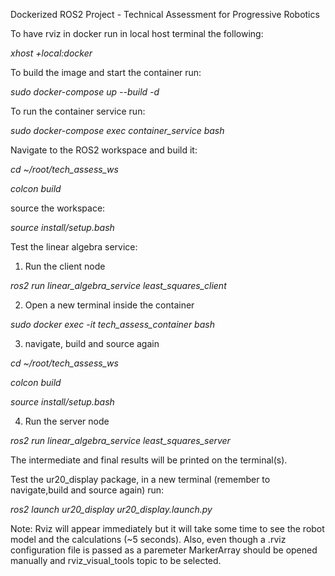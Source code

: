 Dockerized ROS2 Project - Technical Assessment for Progressive Robotics

To have rviz in docker run in local host terminal the following:

  *xhost +local:docker*

To build the image and start the container run:

  *sudo docker-compose up --build -d*


To run the container service run:

  *sudo docker-compose exec container_service bash*

Navigate to the ROS2 workspace and build it:

  *cd ~/root/tech_assess_ws*

  *colcon build*

source the workspace:

  *source install/setup.bash*

Test the linear algebra service:

1) Run the client node

  *ros2 run linear_algebra_service least_squares_client*

2) Open a new terminal inside the container

  *sudo docker exec -it tech_assess_container bash*

3) navigate, build and source again

  *cd ~/root/tech_assess_ws*

  *colcon build*

  *source install/setup.bash*

4) Run the server node

  *ros2 run linear_algebra_service least_squares_server*

The intermediate and final results will be printed on the terminal(s).

Test the ur20_display package, in a new terminal (remember to navigate,build and source again) run:

  *ros2 launch ur20_display ur20_display.launch.py*

Note: Rviz will appear immediately but it will take some time to see the robot model and the calculations (~5 seconds). Also, even though a .rviz configuration file is passed as a paremeter MarkerArray should be opened manually and rviz_visual_tools topic to be selected.











